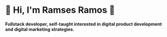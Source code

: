 # 👋 Hi, I'm Ramses Ramos  🐣
#### Fullstack developer, self-taught interested in digital product development and digital marketing strategies.
